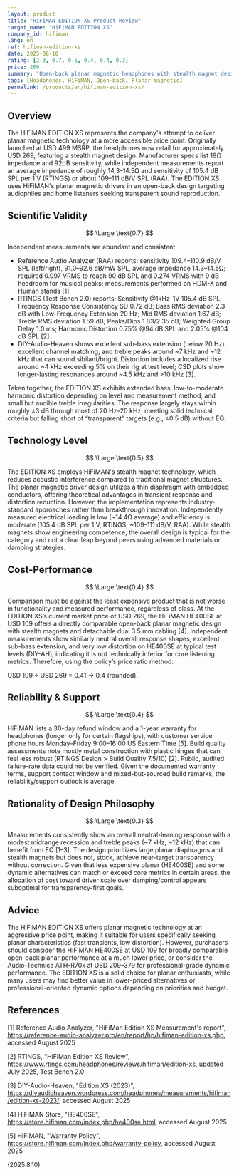 ```yaml
---
layout: product
title: "HiFiMAN EDITION XS Product Review"
target_name: "HiFiMAN EDITION XS"
company_id: hifiman
lang: en
ref: hifiman-edition-xs
date: 2025-08-10
rating: [2.3, 0.7, 0.5, 0.4, 0.4, 0.3]
price: 269
summary: "Open-back planar magnetic headphones with stealth magnet design offering good technical performance at an aggressive price point, though hampered by reliability concerns and questionable design philosophy"
tags: [Headphones, HiFiMAN, Open-back, Planar magnetic]
permalink: /products/en/hifiman-edition-xs/
---
```

## Overview

The HiFiMAN EDITION XS represents the company's attempt to deliver planar magnetic technology at a more accessible price point. Originally launched at USD 499 MSRP, the headphones now retail for approximately USD 269, featuring a stealth magnet design. Manufacturer specs list 18Ω impedance and 92dB sensitivity, while independent measurements report an average impedance of roughly 14.3–14.5Ω and sensitivity of 105.4 dB SPL per 1 V (RTINGS) or about 109–111 dB/V SPL (RAA). The EDITION XS uses HiFiMAN's planar magnetic drivers in an open-back design targeting audiophiles and home listeners seeking transparent sound reproduction.

## Scientific Validity

$$ \Large \text{0.7} $$

Independent measurements are abundant and consistent:
- Reference Audio Analyzer (RAA) reports: sensitivity 109.4–110.9 dB/V SPL (left/right), 91.0–92.6 dB/mW SPL, average impedance 14.3–14.5Ω; required 0.097 VRMS to reach 90 dB SPL and 0.274 VRMS with 9 dB headroom for musical peaks; measurements performed on HDM-X and Human stands [1].
- RTINGS (Test Bench 2.0) reports: Sensitivity @1kHz-1V 105.4 dB SPL; Frequency Response Consistency SD 0.72 dB; Bass RMS deviation 2.3 dB with Low-Frequency Extension 20 Hz; Mid RMS deviation 1.67 dB; Treble RMS deviation 1.59 dB; Peaks/Dips 1.83/2.35 dB; Weighted Group Delay 1.0 ms; Harmonic Distortion 0.75% @94 dB SPL and 2.05% @104 dB SPL [2].
- DIY-Audio-Heaven shows excellent sub-bass extension (below 20 Hz), excellent channel matching, and treble peaks around ~7 kHz and ~12 kHz that can sound sibilant/bright. Distortion includes a localized rise around ~4 kHz exceeding 5% on their rig at test level; CSD plots show longer-lasting resonances around ~4.5 kHz and >10 kHz [3].

Taken together, the EDITION XS exhibits extended bass, low-to-moderate harmonic distortion depending on level and measurement method, and small but audible treble irregularities. The response largely stays within roughly ±3 dB through most of 20 Hz–20 kHz, meeting solid technical criteria but falling short of “transparent” targets (e.g., ±0.5 dB) without EQ.

## Technology Level

$$ \Large \text{0.5} $$

The EDITION XS employs HiFiMAN's stealth magnet technology, which reduces acoustic interference compared to traditional magnet structures. The planar magnetic driver design utilizes a thin diaphragm with embedded conductors, offering theoretical advantages in transient response and distortion reduction. However, the implementation represents industry-standard approaches rather than breakthrough innovation. Independently measured electrical loading is low (~14.4Ω average) and efficiency is moderate (105.4 dB SPL per 1 V, RTINGS; ~109–111 dB/V, RAA). While stealth magnets show engineering competence, the overall design is typical for the category and not a clear leap beyond peers using advanced materials or damping strategies.

## Cost-Performance

$$ \Large \text{0.4} $$

Comparison must be against the least expensive product that is not worse in functionality and measured performance, regardless of class. At the EDITION XS’s current market price of USD 269, the HiFiMAN HE400SE at USD 109 offers a directly comparable open-back planar magnetic design with stealth magnets and detachable dual 3.5 mm cabling [4]. Independent measurements show similarly neutral overall response shapes, excellent sub-bass extension, and very low distortion on HE400SE at typical test levels (DIY-AH), indicating it is not technically inferior for core listening metrics. Therefore, using the policy’s price ratio method:

USD 109 ÷ USD 269 = 0.41 → 0.4 (rounded).

## Reliability & Support

$$ \Large \text{0.4} $$

HiFiMAN lists a 30-day refund window and a 1-year warranty for headphones (longer only for certain flagships), with customer service phone hours Monday–Friday 9:00–16:00 US Eastern Time [5]. Build quality assessments note mostly metal construction with plastic hinges that can feel less robust (RTINGS Design > Build Quality 7.5/10) [2]. Public, audited failure-rate data could not be verified. Given the documented warranty terms, support contact window and mixed-but-sourced build remarks, the reliability/support outlook is average.

## Rationality of Design Philosophy

$$ \Large \text{0.3} $$

Measurements consistently show an overall neutral-leaning response with a modest midrange recession and treble peaks (~7 kHz, ~12 kHz) that can benefit from EQ [1–3]. The design prioritizes large planar diaphragms and stealth magnets but does not, stock, achieve near-target transparency without correction. Given that less expensive planar (HE400SE) and some dynamic alternatives can match or exceed core metrics in certain areas, the allocation of cost toward driver scale over damping/control appears suboptimal for transparency-first goals.

## Advice

The HiFiMAN EDITION XS offers planar magnetic technology at an aggressive price point, making it suitable for users specifically seeking planar characteristics (fast transients, low distortion). However, purchasers should consider the HiFiMAN HE400SE at USD 109 for broadly comparable open-back planar performance at a much lower price, or consider the Audio-Technica ATH-R70x at USD 209–379 for professional-grade dynamic performance. The EDITION XS is a solid choice for planar enthusiasts, while many users may find better value in lower-priced alternatives or professional-oriented dynamic options depending on priorities and budget.

## References

[1] Reference Audio Analyzer, "HiFiMan Edition XS Measurement's report", https://reference-audio-analyzer.pro/en/report/hp/hifiman-edition-xs.php, accessed August 2025

[2] RTINGS, "HiFiMan Edition XS Review", https://www.rtings.com/headphones/reviews/hifiman/edition-xs, updated July 2025, Test Bench 2.0

[3] DIY-Audio-Heaven, "Edition XS (2023)", https://diyaudioheaven.wordpress.com/headphones/measurements/hifiman/edition-xs-2023/, accessed August 2025

[4] HiFiMAN Store, "HE400SE", https://store.hifiman.com/index.php/he400se.html, accessed August 2025

[5] HiFiMAN, "Warranty Policy", https://store.hifiman.com/index.php/warranty-policy, accessed August 2025

(2025.8.10)